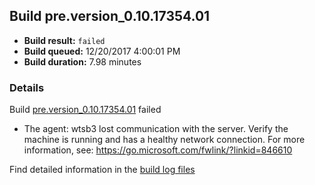 ## Build pre.version_0.10.17354.01
- **Build result:** `failed`
- **Build queued:** 12/20/2017 4:00:01 PM
- **Build duration:** 7.98 minutes
### Details
Build [pre.version_0.10.17354.01](https://winappstudio.visualstudio.com/web/build.aspx?pcguid=a4ef43be-68ce-4195-a619-079b4d9834c2&builduri=vstfs%3a%2f%2f%2fBuild%2fBuild%2f24484) failed

+ The agent: wtsb3 lost communication with the server. Verify the machine is running and has a healthy network connection. For more information, see: https://go.microsoft.com/fwlink/?linkid=846610

Find detailed information in the [build log files](https://uwpctdiags.blob.core.windows.net/buildlogs/pre.version_0.10.17354.01_logs.zip)
